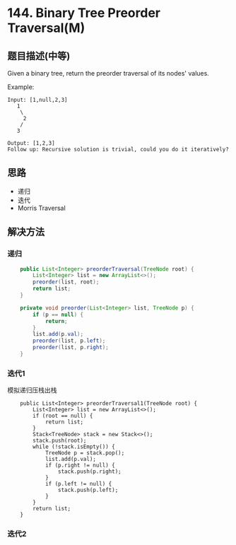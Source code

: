 # 144. Binary Tree Preorder Traversal(M)


[](https://leetcode-cn.com/problems/binary-tree-preorder-traversal/)


## 题目描述(中等)

Given a binary tree, return the preorder traversal of its nodes' values.

Example:
```
Input: [1,null,2,3]
   1
    \
     2
    /
   3

Output: [1,2,3]
Follow up: Recursive solution is trivial, could you do it iteratively?
```

## 思路

- 递归
- 迭代
- Morris Traversal

## 解决方法



### 递归

```java
    public List<Integer> preorderTraversal(TreeNode root) {
        List<Integer> list = new ArrayList<>();
        preorder(list, root);
        return list;
    }

    private void preorder(List<Integer> list, TreeNode p) {
        if (p == null) {
            return;
        }
        list.add(p.val);
        preorder(list, p.left);
        preorder(list, p.right);
    }

```

### 迭代1

模拟递归压栈出栈

```
    public List<Integer> preorderTraversal1(TreeNode root) {
        List<Integer> list = new ArrayList<>();
        if (root == null) {
            return list;
        }
        Stack<TreeNode> stack = new Stack<>();
        stack.push(root);
        while (!stack.isEmpty()) {
            TreeNode p = stack.pop();
            list.add(p.val);
            if (p.right != null) {
                stack.push(p.right);
            }
            if (p.left != null) {
                stack.push(p.left);
            }
        }
        return list;
    }
```

### 迭代2






